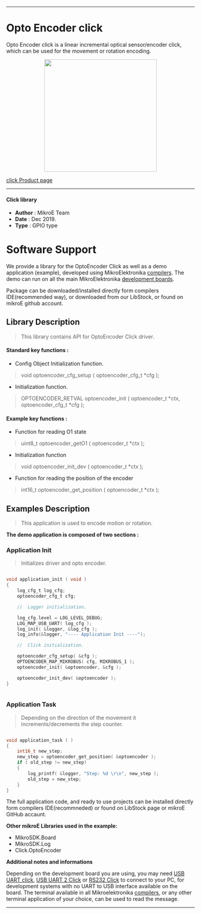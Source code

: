 

---
# Opto Encoder click

Opto Encoder click is a linear incremental optical sensor/encoder click, which can be used for the movement or rotation encoding.

<p align="center">
  <img src="https://download.mikroe.com/images/click_for_ide/optoencoder_click.png" height=300px>
</p>

[click Product page](https://www.mikroe.com/opto-encoder-click)

---


#### Click library 

- **Author**        : MikroE Team
- **Date**          : Dec 2019.
- **Type**          : GPIO type


# Software Support

We provide a library for the OptoEncoder Click 
as well as a demo application (example), developed using MikroElektronika 
[compilers](https://shop.mikroe.com/compilers). 
The demo can run on all the main MikroElektronika [development boards](https://shop.mikroe.com/development-boards).

Package can be downloaded/installed directly form compilers IDE(recommended way), or downloaded from our LibStock, or found on mikroE github account. 

## Library Description

> This library contains API for OptoEncoder Click driver.

#### Standard key functions :

- Config Object Initialization function.
> void optoencoder_cfg_setup ( optoencoder_cfg_t *cfg ); 
 
- Initialization function.
> OPTOENCODER_RETVAL optoencoder_init ( optoencoder_t *ctx, optoencoder_cfg_t *cfg );

#### Example key functions :

- Function for reading O1 state
> uint8_t optoencoder_getO1 ( optoencoder_t *ctx );
 
- Initialization function
> void optoencoder_init_dev ( optoencoder_t *ctx );

- Function for reading the position of the encoder
> int16_t optoencoder_get_position ( optoencoder_t *ctx );

## Examples Description

> This application is used to encode motion or rotation.

**The demo application is composed of two sections :**

### Application Init 

> Initializes driver and opto encoder.

```c

void application_init ( void )
{
    log_cfg_t log_cfg;
    optoencoder_cfg_t cfg;

    //  Logger initialization.

    log_cfg.level = LOG_LEVEL_DEBUG;
    LOG_MAP_USB_UART( log_cfg );
    log_init( &logger, &log_cfg );
    log_info(&logger, "---- Application Init ----");

    //  Click initialization.

    optoencoder_cfg_setup( &cfg );
    OPTOENCODER_MAP_MIKROBUS( cfg, MIKROBUS_1 );
    optoencoder_init( &optoencoder, &cfg );

    optoencoder_init_dev( &optoencoder );
}
  
```

### Application Task

> Depending on the direction of the movement it increments/decrements the step counter.

```c

void application_task ( )
{
    int16_t new_step;
    new_step = optoencoder_get_position( &optoencoder );
    if ( old_step != new_step)
    {
        log_printf( &logger, "Step: %d \r\n", new_step );
        old_step = new_step;
    }
}

```

The full application code, and ready to use projects can be  installed directly form compilers IDE(recommneded) or found on LibStock page or mikroE GitHub accaunt.

**Other mikroE Libraries used in the example:** 

- MikroSDK.Board
- MikroSDK.Log
- Click.OptoEncoder

**Additional notes and informations**

Depending on the development board you are using, you may need 
[USB UART click](https://shop.mikroe.com/usb-uart-click), 
[USB UART 2 Click](https://shop.mikroe.com/usb-uart-2-click) or 
[RS232 Click](https://shop.mikroe.com/rs232-click) to connect to your PC, for 
development systems with no UART to USB interface available on the board. The 
terminal available in all Mikroelektronika 
[compilers](https://shop.mikroe.com/compilers), or any other terminal application 
of your choice, can be used to read the message.



---
